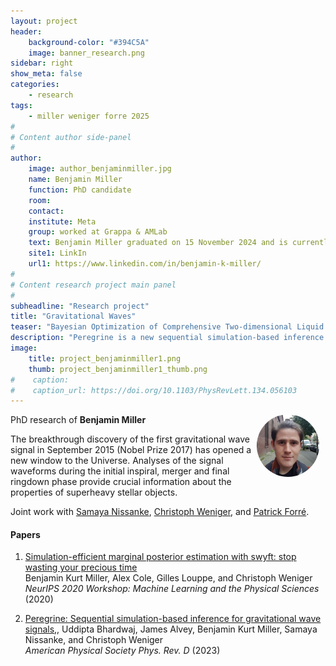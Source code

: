 ```yaml
---
layout: project
header: 
    background-color: "#394C5A"
    image: banner_research.png
sidebar: right
show_meta: false
categories:
    - research
tags:
    - miller weniger forre 2025
#
# Content author side-panel
#
author:
    image: author_benjaminmiller.jpg
    name: Benjamin Miller
    function: PhD candidate
    room: 
    contact:  
    institute: Meta
    group: worked at Grappa & AMLab
    text: Benjamin Miller graduated on 15 November 2024 and is currently working as research scientist at Meta FAIR Chemistry.
    site1: LinkIn
    url1: https://www.linkedin.com/in/benjamin-k-miller/
#
# Content research project main panel
#
subheadline: "Research project"
title: "Gravitational Waves"
teaser: "Bayesian Optimization of Comprehensive Two-dimensional Liquid Chromatography Separations"
description: "Peregrine is a new sequential simulation-based inference approach designed to study broad classes of gravitational wave signal. We show that we are able to fully reconstruct the posterior distributions for every parameter of a spinning, precessing compact binary coalescence using one of the most physically detailed and computationally expensive waveform approximants (SEOBNRv4PHM). "
image:
    title: project_benjaminmiller1.png
    thumb: project_benjaminmiller1_thumb.png
#    caption: 
#    caption_url: https://doi.org/10.1103/PhysRevLett.134.056103
---
```


<img src="../../members/BenjaminMiller.jpg" alt="Benjamin Miller" width="100"
     style="float: right; margin-right: 10px; border-radius:50%;" />

PhD research of **Benjamin Miller**

The breakthrough discovery of the first gravitational wave signal in
September 2015 (Nobel Prize 2017) has opened a new window to the
Universe. Analyses of the signal waveforms during the initial
inspiral, merger and final ringdown phase provide crucial information
about the properties of superheavy stellar objects. 

Joint work with [Samaya Nissanke][1], [Christoph Weniger][2], and [Patrick Forré][3].

#### Papers

1.  [Simulation-efficient marginal posterior estimation with swyft: stop wasting your precious time][5]   
Benjamin Kurt Miller, Alex Cole, Gilles Louppe, and Christoph Weniger   
 *NeurIPS 2020 Workshop: Machine Learning and the Physical Sciences* (2020)

1. [Peregrine: Sequential simulation-based inference for gravitational wave signals][4],,
Uddipta Bhardwaj, James Alvey, Benjamin Kurt Miller, Samaya Nissanke, and Christoph Weniger   
*American Physical Society Phys. Rev. D* (2023)



[1]: https://www.uva.nl/en/profile/n/i/s.m.nissanke/s.m.nissanke.html
[2]: https://www.uva.nl/en/profile/w/e/c.weniger/c.weniger.html
[3]: https://www.uva.nl/en/profile/f/o/p.d.forre/p.d.forre.html
[4]: https://arxiv.org/abs/2304.02035
[5]: https://arxiv.org/abs/2011.13951
